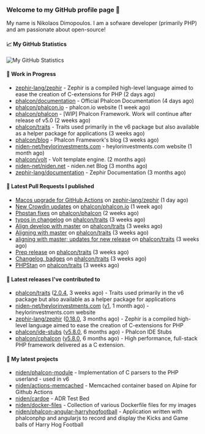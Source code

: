 ### Welcome to my GitHub profile page 👋

My name is Nikolaos Dimopoulos. I am a sofware developer (primarily PHP) and am passionate about open-source!

#### 📈 My GitHub Statistics

![My GitHub Statistics](https://github-readme-stats.vercel.app/api?username=niden&show_icons=true&count_private=true&hide_title=true&theme=transparent)

#### 👷 Work in Progress

- [zephir-lang/zephir](https://github.com/zephir-lang/zephir) - Zephir is a compiled high-level language aimed to ease the creation of C-extensions for PHP (2 days ago)
- [phalcon/documentation](https://github.com/phalcon/documentation) - Official Phalcon Documentation (4 days ago)
- [phalcon/phalcon.io](https://github.com/phalcon/phalcon.io) - phalcon.io website (1 week ago)
- [phalcon/phalcon](https://github.com/phalcon/phalcon) - [WIP] Phalcon Framework. Work will continue after release of v5.0 (2 weeks ago)
- [phalcon/traits](https://github.com/phalcon/traits) - Traits used primarily in the v6 package but also available as a helper package for applications (3 weeks ago)
- [phalcon/blog](https://github.com/phalcon/blog) - Phalcon Framework&#39;s blog (3 weeks ago)
- [niden-net/heylorinvestments.com](https://github.com/niden-net/heylorinvestments.com) - heylorinvestments.com website (1 month ago)
- [phalcon/volt](https://github.com/phalcon/volt) - Volt template engine. (2 months ago)
- [niden-net/niden.net](https://github.com/niden-net/niden.net) - niden.net Blog (3 months ago)
- [zephir-lang/documentation](https://github.com/zephir-lang/documentation) - Zephir Documentation (3 months ago)

#### 🔨 Latest Pull Requests I published

- [Macos upgrade for GitHub Actions](https://github.com/zephir-lang/zephir/pull/2446) on [zephir-lang/zephir](https://github.com/zephir-lang/zephir) (1 day ago)
- [New Crowdin updates](https://github.com/phalcon/phalcon.io/pull/287) on [phalcon/phalcon.io](https://github.com/phalcon/phalcon.io) (1 week ago)
- [Phpstan fixes](https://github.com/phalcon/phalcon/pull/563) on [phalcon/phalcon](https://github.com/phalcon/phalcon) (2 weeks ago)
- [typos in changelog](https://github.com/phalcon/traits/pull/48) on [phalcon/traits](https://github.com/phalcon/traits) (3 weeks ago)
- [Align develop with master](https://github.com/phalcon/traits/pull/47) on [phalcon/traits](https://github.com/phalcon/traits) (3 weeks ago)
- [Aligning with master](https://github.com/phalcon/traits/pull/46) on [phalcon/traits](https://github.com/phalcon/traits) (3 weeks ago)
- [aligning with master; updates for new release](https://github.com/phalcon/traits/pull/45) on [phalcon/traits](https://github.com/phalcon/traits) (3 weeks ago)
- [Prep release](https://github.com/phalcon/traits/pull/44) on [phalcon/traits](https://github.com/phalcon/traits) (3 weeks ago)
- [Changelog, badges](https://github.com/phalcon/traits/pull/43) on [phalcon/traits](https://github.com/phalcon/traits) (3 weeks ago)
- [PHPStan](https://github.com/phalcon/traits/pull/42) on [phalcon/traits](https://github.com/phalcon/traits) (3 weeks ago)

#### 🔭 Latest releases I've contributed to

- [phalcon/traits](https://github.com/phalcon/traits) ([2.0.4](https://github.com/phalcon/traits/releases/tag/2.0.4), 3 weeks ago) - Traits used primarily in the v6 package but also available as a helper package for applications
- [niden-net/heylorinvestments.com](https://github.com/niden-net/heylorinvestments.com) ([v1](https://github.com/niden-net/heylorinvestments.com/releases/tag/v1), 1 month ago) - heylorinvestments.com website
- [zephir-lang/zephir](https://github.com/zephir-lang/zephir) ([0.18.0](https://github.com/zephir-lang/zephir/releases/tag/0.18.0), 3 months ago) - Zephir is a compiled high-level language aimed to ease the creation of C-extensions for PHP
- [phalcon/ide-stubs](https://github.com/phalcon/ide-stubs) ([v5.8.0](https://github.com/phalcon/ide-stubs/releases/tag/v5.8.0), 6 months ago) - Phalcon IDE Stubs
- [phalcon/cphalcon](https://github.com/phalcon/cphalcon) ([v5.8.0](https://github.com/phalcon/cphalcon/releases/tag/v5.8.0), 6 months ago) - High performance, full-stack PHP framework delivered as a C extension.

#### 🌱 My latest projects

- [niden/phalcon-module](https://github.com/niden/phalcon-module) - Implementation of C parsers to the PHP userland - used in v6
- [niden/actions-memcached](https://github.com/niden/actions-memcached) - Memcached container based on Alpine for Github Actions
- [niden/cardoe](https://github.com/niden/cardoe) - ADR Test Bed
- [niden/docker-files](https://github.com/niden/docker-files) - Collection of various Dockerfile files for my images
- [niden/phalcon-angular-harryhogfootball](https://github.com/niden/phalcon-angular-harryhogfootball) - Application written with phalconphp and angularjs to record and display the Kicks and Game balls of Harry Hog Football


